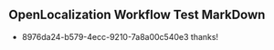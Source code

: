 ## OpenLocalization Workflow Test MarkDown
* 8976da24-b579-4ecc-9210-7a8a00c540e3 thanks!

<!--HONumber=Jul16_HO3-->


